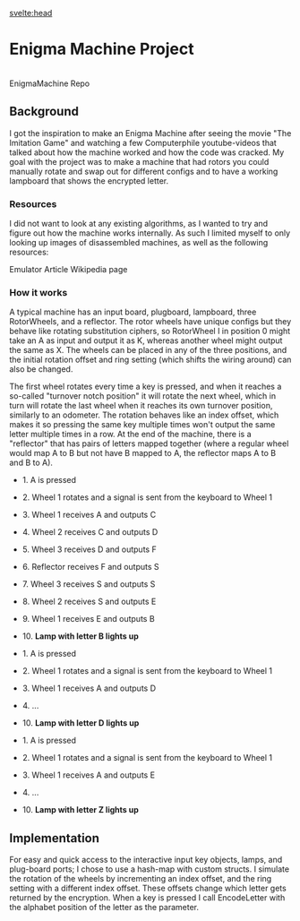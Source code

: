 <script>
    import MDVideo from "$lib/components/MDVideo.svelte"
    import Collapse from "$lib/components/Collapse.svelte";
    import EnigmaStruct from "$lib/snippets/enigmastruct.md";
    import RotorEncryption from "$lib/snippets/rotorencryption.md";
    import EnigmaEncryption from "$lib/snippets/enigmaencryption.md";
    import ButtonLink from "$lib/components/ButtonLink.svelte";
    import SectionComponent from "$lib/components/SectionComponent.svelte";
    import Summary from "$lib/components/Summary.svelte";
    import TextLink from "$lib/components/TextLink.svelte";
</script>

<svelte:head>
<title>Enigma Machine | David Bång</title>
</svelte:head>

<SectionComponent>

# Enigma Machine Project

<Summary devTime="1 month" teamSize="1" engine="Unreal Engine 4" language="C++" summary="Player movement, head throwing (Projectile Motion) with preview line, and box pushing"/>

<br>
<ButtonLink href="https://github.com/Sodaro/Unreal-ProjectEnigma" isGithubLink=true>
    EnigmaMachine Repo
</ButtonLink>

## Background
I got the inspiration to make an Enigma Machine after seeing the movie "The Imitation Game" and watching a few Computerphile youtube-videos that talked about how the machine worked and how the code was cracked. My goal with the project was to make a machine that had rotors you could manually rotate and swap out for different configs and to have a working lampboard that shows the encrypted letter. 

### Resources
I did not want to look at any existing algorithms, as I wanted to try and figure out how the machine works internally. As such I limited myself to only looking up images of disassembled machines, as well as the following resources:

<ButtonLink href="https://www.101computing.net/enigma-machine-emulator/">
    Emulator
</ButtonLink>
<ButtonLink href="https://www.ciphermachinesandcryptology.com/en/enigmatech.htm">
    Article
</ButtonLink>
<ButtonLink href="https://en.wikipedia.org/wiki/Enigma_rotor_details">
    Wikipedia page
</ButtonLink>


### How it works
A typical machine has an input board, plugboard, lampboard, three RotorWheels, and a reflector. The rotor wheels have unique configs but they behave like rotating substitution ciphers, so RotorWheel I in position 0 might take an A as input and output it as K, whereas another wheel might output the same as X. The wheels can be placed in any of the three positions, and the initial rotation offset and ring setting (which shifts the wiring around) can also be changed.

<MDVideo width="640" height="360" showControls="true" src="/projectmedia/enigmamachine_rotorwheel.mp4" alt="a video showing a breakdown of a rotor, first showing the rotor plugs and wires rotating and then showing the wiring rotating separately "/>

The first wheel rotates every time a key is pressed, and when it reaches a so-called "turnover notch position" it will rotate the next wheel, which in turn will rotate the last wheel when it reaches its own turnover position, similarly to an odometer. The rotation behaves like an index offset, which makes it so pressing the same key multiple times won't output the same letter multiple times in a row. At the end of the machine, there is a "reflector" that has pairs of letters mapped together (where a regular wheel would map A to B but not have B mapped to A, the reflector maps A to B and B to A).


<Collapse title="Encryption Example">

- 1\. A is pressed
- 2\. Wheel 1 rotates and a signal is sent from the keyboard to Wheel 1
- 3\. Wheel 1 receives A and outputs C
- 4\. Wheel 2 receives C and outputs D
- 5\. Wheel 3 receives D and outputs F
- 6\. Reflector receives F and outputs S
- 7\. Wheel 3 receives S and outputs S
- 8\. Wheel 2 receives S and outputs E
- 9\. Wheel 1 receives E and outputs B
- 10\. **Lamp with letter B lights up**



- 1\. A is pressed
- 2\. Wheel 1 rotates and a signal is sent from the keyboard to Wheel 1
- 3\. Wheel 1 receives A and outputs D
- 4\. ...
- 10\. **Lamp with letter D lights up**



- 1\. A is pressed
- 2\. Wheel 1 rotates and a signal is sent from the keyboard to Wheel 1
- 3\. Wheel 1 receives A and outputs E
- 4\. ...
- 10\. **Lamp with letter Z lights up**

</Collapse>


## Implementation
For easy and quick access to the interactive input key objects, lamps, and plug-board ports; I chose to use a hash-map with custom structs.
I simulate the rotation of the wheels by incrementing an index offset, and the ring setting with a different index offset. These offsets change which letter gets returned by the encryption.
When a key is pressed I call EncodeLetter with the alphabet position of the letter as the parameter. 
<Collapse title="EnigmaComponents Struct Snippet">

<EnigmaStruct />

</Collapse>

<Collapse title="Individual Rotor Encryption Snippet">

<RotorEncryption />
</Collapse>

<Collapse title="Machine Encryption Snippet">

<EnigmaEncryption />

</Collapse>

</SectionComponent>